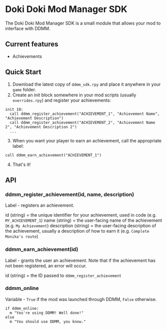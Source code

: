 # Doki Doki Mod Manager SDK

The Doki Doki Mod Manager SDK is a small module that allows your mod to interface with DDMM.

## Current features

* Achievements

## Quick Start

1. Download the latest copy of `ddmm_sdk.rpy` and place it anywhere in your `game` folder.
2. Create an init block somewhere in your mod scripts (usually `overrides.rpy`) and register your achievements:

```
init 10:
  call ddmm_register_achievement("ACHIEVEMENT_1", "Achievement Name", "Achievement Description")
  call ddmm_register_achievement("ACHIEVEMENT_2", "Achievement Name 2", "Achievement Description 2")
  ...
```

3. When you want your player to earn an achievement, call the appropriate label:

```
call ddmm_earn_achievement("ACHIEVEMENT_1")
```

4. That's it!

## API

### ddmm_register_achievement(id, name, description)

Label - registers an achievement.

id (string) = the unique identifier for your achievement, used in code (e.g. `MY_ACHIEVEMENT_1`)
name (string) = the user-facing name of the achievement (e.g. `My Achievement`)
description (string) = the user-facing description of the achievement, usually a description of how to earn it (e.g. `Complete Monika's route`)

### ddmm_earn_achievement(id)

Label - grants the user an achievement. Note that if the achievement has not been registered, an error will occur.

id (string) = the ID passed to `ddmm_register_achievement`

### ddmm_online

Variable - `True` if the mod was launched through DDMM, `False` otherwise.

```
if ddmm_online:
  m "You're using DDMM! Well done!"
else
  m "You should use DDMM, you know."
```

